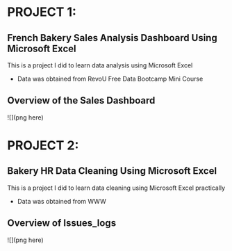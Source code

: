 # PROJECT 1:
## French Bakery Sales Analysis Dashboard Using Microsoft Excel

This is a project I did to learn data analysis using Microsoft Excel

* Data was obtained from RevoU Free Data Bootcamp Mini Course

## Overview of the Sales Dashboard
![](png here)

# PROJECT 2:
## Bakery HR Data Cleaning Using Microsoft Excel

This is a project I did to learn data cleaning using Microsoft Excel practically

* Data was obtained from WWW

## Overview of Issues_logs
![](png here)
